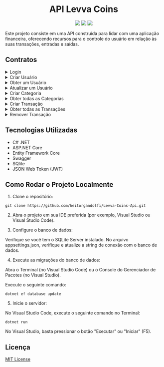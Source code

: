 <div align="center">
 
# API Levva Coins

<img src="http://img.shields.io/static/v1?label=STATUS&message=FINALIZADO&color=green&style=for-the-badge"/> <img src="http://img.shields.io/static/v1?label=release%20date&message=2023&color=green&style=for-the-badge"/> <img src="http://img.shields.io/static/v1?label=license&message=MIT&color=informational&style=for-the-badge"/>
</div>

Este projeto consiste em uma API construída para lidar com uma aplicação financeira, oferecendo recursos para o controle do usuário em relação às suas transações, entradas e saídas.
</div>

## Contratos

<details>
<summary>Login</summary>

**Host**: `http://localhost:3333/api`

**Endpoint**: `/auth`

**Método**: `POST`

**Requisição**:

```json
{
  "email": "email@example.com",
  "password": "123456"
}
```

**Resposta 200**:

```json
{
  "id": "uuid-v4",
  "email": "email@example.com",
  "token": "bearer.token",
  "avatar": "https://images.com/image1"
}
```

**Resposta 401**:

```json
{
  "hasError": true,
  "message": "Usuário ou senha inválidos."
}
```
</details>

<details>
<summary>Criar Usuário</summary>

**Host**: `http://localhost:3333/api`

**Endpoint**: `/user`

**Método**: `POST`

**Requisição**:

```json
{
  "name": "John Doe",
  "email": "email@example.com",
  "password": "123456",
  "avatar": "https://images.com/image1"
}
```

**Resposta 201**:

N/A

**Resposta 400**:

```json
{
  "hasError": true,
  "message": "Esse e-mail já existe."
}
```
</details>

<details>
<summary>Obter um Usuário</summary>

**Host**: `http://localhost:3333/api`

**Endpoint**: `/user/:userId`

**Método**: `GET`

**Requisição**:

```plaintext
URL Params:
userId (uuid-v4)

Headers:
{
  "authorization": "Bearer bearer.token"
}
```

**Resposta 200**:

```json
{
  "id": "uuid-v4",
  "name": "John Doe",
  "email": "email@example.com",
  "avatar": "https://images.com/image1"
}
```

**Resposta 400**:

```json
{
  "hasError": true,
  "message": "Esse usuário não existe."
}
```
</details>

<details>
<summary>Atualizar um Usuário</summary>

**Host**: `http://localhost:3333/api`

**Endpoint**: `/user/:userId`

**Método**: `PUT`

**Requisição**:

```plaintext
URL Params:
userId (uuid-v4)

Body:

{
  "avatar": "https://images.com/image1",
  "name": "John Doe"
}

Headers:
{
  "authorization": "Bearer bearer.token"
}
```

**Resposta 204**:

N/A

**Resposta 400**:

```json
{
  "hasError": true,
  "message": "Esse usuário não existe."
}
```
</details>

<details>
<summary>Criar Categoria</summary>

**Host**: `http://localhost:3333/api`

**Endpoint**: `/category`

**Método**: `POST`

**Requisição**:

```json
{
  "description": "Alimentação"
}

Headers:
{
  "authorization": "Bearer bearer.token"
}
```

**Resposta 201**:

N/A

**Resposta 400**:

```json
{
  "hasError": true,
  "message": "Uma categoria com esse nome já existe."
}
```
</details>

<details>
<summary>Obter todas as Categorias</summary>

**Host**: `http://localhost:3333/api`

**Endpoint**: `/category`

**Método**: `GET`

**Requisição**:

```plaintext
Headers:
{
  "authorization": "Bearer bearer.token"
}
```

**Resposta 200**:

```json
[
  {
    "id": "uuid-v4",
    "description": "Café"
  },
  {
    "id": "uuid-v4",
    "description": "Alimentação"
  },
  {
    "id": "uuid-v4",
    "description": "Casa"
  }
]
```
</details>

<details>
<summary>Criar Transação</summary>

**Host**: `http://localhost:3333/api`

**Endpoint**: `/transaction`

**Método**: `POST`

**Requisição**:

```json
{
  "description": "Pizza com amigos",
  "amount": 100,
  "type": "Depósito", // ou "Crédito"
  "categoryId": "uuid-v4"
}

Headers:
{
  "authorization": "Bearer bearer.token"
}
```

**Resposta 201**:

N/A
</details>

<details>
<summary>Obter todas as Transações</summary>

**Host**: `http://localhost:3333/api`

**Endpoint**: `/transaction`

**Método**: `GET`

**Requisição**:

```plaintext
Headers:
{
  "authorization": "Bearer bearer.token"
}
```

**Resposta 200**:

```json
[
  {
    "id": "uuid-v4",
    "description": "Café com amigos",
    "amount": 50,
    "type": "Depósito",
    "categoryId": "uuid-v4"
  },
  {
    "id": "uuid-v4",
    "description": "Pizza com amigos",
    "amount": 100,
    "type": "Depósito",
    "categoryId": "uuid-v4"
  },
  {
    "id": "uuid-v4",
    "description": "Salário março 2023",
    "amount": 1200,
    "type": "Crédito",
    "categoryId": "uuid-v4"
  }
]
```
</details>

<details>
<summary>Remover Transação</summary>

**Host**: `http://localhost:3333/api`

**Endpoint**: `/transaction/:transactionId`

**Método**: `DELETE`

**Requisição**:

URL Params:
- `transactionId` (uuid-v4)

Headers:

```plaintext
{
  "authorization": "Bearer bearer.token"
}
```

**Resposta 204**:

N/A

**Resposta 400**:

```json
{
  "hasError": true,
  "message": "Essa transação não existe."
}
```
</details>

## Tecnologias Utilizadas

- C# .NET
- ASP.NET Core
- Entity Framework Core
- Swagger
- SQlite
- JSON Web Token (JWT)

## Como Rodar o Projeto Localmente

1. Clone o repositório:

```plaintext
git clone https://github.com/heitorgandolfi/Levva-Coins-Api.git
```

2. Abra o projeto em sua IDE preferida (por exemplo, Visual Studio ou Visual Studio Code).

3. Configure o banco de dados:

Verifique se você tem o SQLite Server instalado.
No arquivo appsettings.json, verifique e atualize a string de conexão com o banco de dados.

4. Execute as migrações do banco de dados:

Abra o Terminal (no Visual Studio Code) ou o Console do Gerenciador de Pacotes (no Visual Studio).

Execute o seguinte comando:

```plaintext
dotnet ef database update
```

5. Inicie o servidor:

No Visual Studio Code, execute o seguinte comando no Terminal:

```plaintext
dotnet run
```

No Visual Studio, basta pressionar o botão "Executar" ou "Iniciar" (F5).

## Licença

[MIT License](LICENSE)
